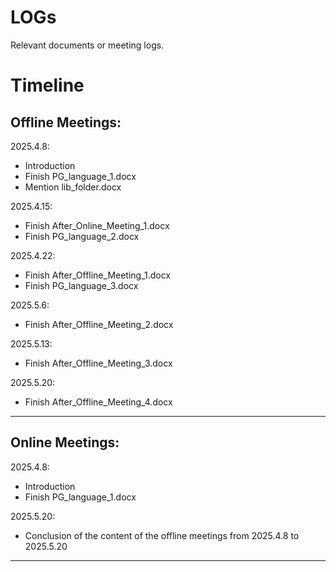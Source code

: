 # LOGs
Relevant documents or meeting logs.

# Timeline

## Offline Meetings:

2025.4.8:
- Introduction
- Finish PG_language_1.docx
- Mention lib_folder.docx

2025.4.15:
- Finish After_Online_Meeting_1.docx
- Finish PG_language_2.docx

2025.4.22:
- Finish After_Offline_Meeting_1.docx
- Finish PG_language_3.docx

2025.5.6:
- Finish After_Offline_Meeting_2.docx

2025.5.13:
- Finish After_Offline_Meeting_3.docx

2025.5.20:
- Finish After_Offline_Meeting_4.docx

------------------------------------------------------------
## Online Meetings:

2025.4.8:
- Introduction
- Finish PG_language_1.docx

2025.5.20:
- Conclusion of the content of the offline meetings from 2025.4.8 to 2025.5.20

------------------------------------------------------------
